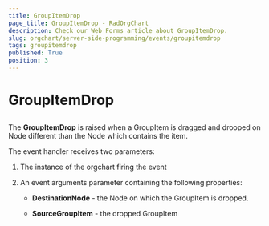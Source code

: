```yaml
---
title: GroupItemDrop
page_title: GroupItemDrop - RadOrgChart
description: Check our Web Forms article about GroupItemDrop.
slug: orgchart/server-side-programming/events/groupitemdrop
tags: groupitemdrop
published: True
position: 3
---
```


# GroupItemDrop



## 

The **GroupItemDrop** is raised when a GroupItem is dragged and drooped on Node different than the Node which contains the item.

The event handler receives two parameters:

1. The instance of the orgchart firing the event

2. An event arguments parameter containing the following properties:

	* **DestinationNode** - the Node on which the GroupItem is dropped.

	* **SourceGroupItem** - the dropped GroupItem
